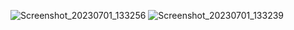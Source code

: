 ![Screenshot_20230701_133256](https://github.com/umangtakoliya/practical_test2_Core_Flutter/assets/138286678/a28c499b-c2f6-4dad-a709-0fcb2f1ace7c)
![Screenshot_20230701_133239](https://github.com/umangtakoliya/practical_test2_Core_Flutter/assets/138286678/049051fd-527b-4d26-90b6-b032560972d1)

